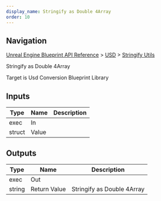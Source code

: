 ```yaml
---
display_name: Stringify as Double 4Array
order: 10
---
```

## Navigation

[Unreal Engine Blueprint API Reference](https://dev.epicgames.com/documentation/en-us/unreal-engine/BlueprintAPI) > [USD](https://dev.epicgames.com/documentation/en-us/unreal-engine/BlueprintAPI/USD) > [Stringify Utils](https://dev.epicgames.com/documentation/en-us/unreal-engine/BlueprintAPI/USD/StringifyUtils)

Stringify as Double 4Array

Target is Usd Conversion Blueprint Library

## Inputs

| Type | Name | Description |
| --- | --- | --- |
| exec | In |  |
| struct | Value |  |

## Outputs

| Type | Name | Description |
| --- | --- | --- |
| exec | Out |  |
| string | Return Value | Stringify as Double 4Array |
